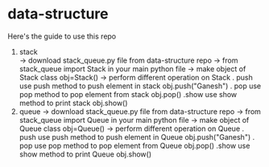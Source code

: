 # data-structure
Here's the guide to use this repo

1. stack<br>
  -> download stack_queue.py file from data-structure repo
  -> from stack_queue import Stack in your main python file
  -> make object of Stack class
      obj=Stack()
  -> perform different operation on Stack
      . push
        use push method to push element in stack
        obj.push("Ganesh")
      . pop
        use pop method to pop element from stack
        obj.pop()
      .show
        use show method to print stack
        obj.show()
2. queue
  -> download stack_queue.py file from data-structure repo
  -> from stack_queue import Queue in your main python file
  -> make object of Queue class
      obj=Queue()
  -> perform different operation on Queue
      . push
        use push method to push element in Queue
        obj.push("Ganesh")
      . pop
        use pop method to pop element from Queue
        obj.pop()
      .show
        use show method to print Queue
        obj.show()
